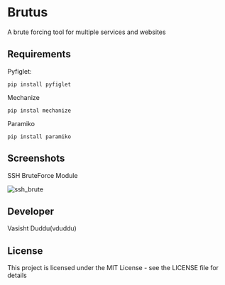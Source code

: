 # Brutus
A brute forcing tool for multiple services and websites


## Requirements

Pyfiglet:
    
    pip install pyfiglet

Mechanize

    pip instal mechanize
    
Paramiko

    pip install paramiko
    
## Screenshots

SSH BruteForce Module

![ssh_brute](https://cloud.githubusercontent.com/assets/20644368/20036162/f200cd42-a425-11e6-8762-71b77cf84025.png)



## Developer

Vasisht Duddu(vduddu)


## License

This project is licensed under the MIT License - see the LICENSE file for details
